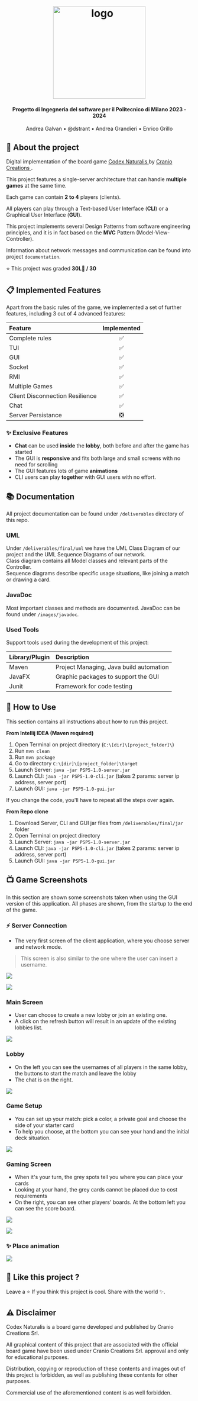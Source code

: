 
<h1 align="center">
    <a href="https://www.craniocreations.it/prodotto/codex-naturalis"> <img src="src/resources/it/polimi/ingsw/gui/images/codex_logo.png" alt="logo" width="250"/></a>
</h1>
<h4 align="center">Progetto di Ingegneria del software per il Politecnico di Milano 2023 - 2024</h4>
<p align="center">
    Andrea Galvan •
    @dstrant •
    Andrea Grandieri •
    Enrico Grillo
</p>

## 🚀 About the project

Digital implementation of the board
game <a href="https://www.craniocreations.it/prodotto/codex-naturalis"> Codex Naturalis </a> by <a href="https://www.craniocreations.it/"> Cranio Creations </a>. <br>

This project features a single-server architecture that can handle **multiple games** at the same time.

Each game can contain **2 to 4** players (clients).

All players can play through a Text-based User Interface (**CLI**) or a Graphical User Interface (**GUI**). <br>

This project implements several Design Patterns from software engineering principles, and it is in fact based on the **MVC** Pattern (Model-View-Controller). <br>

Information about network messages and communication can be found into project `documentation`.

⭐ This project was graded **30L🌿 / 30**

## 📋 Implemented Features

Apart from the basic rules of the game, we implemented a set of further features, including 3 out of 4 advanced
features:

| Feature                         | Implemented |
|:--------------------------------|:-----------:|
| Complete rules                  |     ✅      |
| TUI                             |     ✅      |
| GUI                             |     ✅      |
| Socket                          |     ✅      |
| RMI                             |     ✅      |
| Multiple Games                  |     ✅      |
| Client Disconnection Resilience |     ✅      |
| Chat                            |     ✅      |
| Server Persistance              |     ❎      |

### ✨ Exclusive Features
* **Chat** can be used **inside** the **lobby**, both before and after the game has started
* The GUI is **responsive** and fits both large and small screens with no need for scrolling
* The GUI features lots of game **animations**
* CLI users can play **together** with GUI users with no effort.

## 📚 Documentation

All project documentation can be found under `/deliverables` directory of this repo.

### UML

Under `/deliverables/final/uml` we have the UML Class Diagram of our project and the UML Sequence Diagrams of our
network. <br>
Class diagram contains all Model classes and relevant parts of the Controller. <br>
Sequence diagrams describe specific usage situations, like joining a match or drawing a card.

### JavaDoc

Most important classes and methods are documented. JavaDoc can be found under `/images/javadoc`.

### Used Tools

Support tools used during the development of this project:

| Library/Plugin | Description                             |
|:---------------|:----------------------------------------|
| Maven          | Project Managing, Java build automation |
| JavaFX         | Graphic packages to support the GUI     |
| Junit          | Framework for code testing              |

## 📝 How to Use

This section contains all instructions about how to run this project.

**From Intellij IDEA (Maven required)**

1. Open Terminal on project directory (`C:\[dir]\[project_folder]\`)
2. Run `mvn clean`
3. Run `mvn package`
4. Go to directory `C:\[dir]\[project_folder]\target`
5. Launch Server: `java -jar PSP5-1.0-server.jar`
6. Launch CLI: `java -jar PSP5-1.0-cli.jar` (takes 2 params: server ip address, server port)
7. Launch GUI: `java -jar PSP5-1.0-gui.jar`

If you change the code, you'll have to repeat all the steps over again.

**From Repo clone**

1. Download Server, CLI and GUI jar files from `/deliverables/final/jar` folder
2. Open Terminal on project directory
3. Launch Server: `java -jar PSP5-1.0-server.jar`
4. Launch CLI: `java -jar PSP5-1.0-cli.jar` (takes 2 params: server ip address, server port)
5. Launch GUI: `java -jar PSP5-1.0-gui.jar`

## 📺 Game Screenshots

In this section are shown some screenshots taken when using the GUI version of this application.
All phases are shown, from the startup to the end of the game.

### ⚡ Server Connection
- The very first screen of the client application, where you choose server and network mode.
> This screen is also similar to the one where the user can insert a username.

![](images/new/Screen_connect_server.png)

![](images/new/Screen_username.png)

### Main Screen
- User can choose to create a new lobby or join an existing one.
- A click on the refresh button will result in an update of the existing lobbies list.

![](images/new/Screen_menu.png)

### Lobby
- On the left you can see the usernames of all players in the same lobby, the buttons to start the match and leave the lobby
- The chat is on the right.

![](images/new/Screen_lobby.png)

### Game Setup
- You can set up your match: pick a color, a private goal and choose the side of your starter card
- To help you choose, at the bottom you can see your hand and the initial deck situation.

![](images/new/Screen_setup.png)

### Gaming Screen
- When it's your turn, the grey spots tell you where you can place your cards
- Looking at your hand, the grey cards cannot be placed due to cost requirements
- On the right, you can see other players' boards. At the bottom left you can see the score board.

![](images/new/Screen_game_beginning.png)

![](images/new/Screen_game_playing2.png)

### ✨ Place animation
![](images/new/place-anim.gif)

## 💖 Like this project ?
Leave a ⭐ If you think this project is cool.
Share with the world ✨.

## ⚠️ Disclaimer
Codex Naturalis is a board game developed and published by Cranio Creations Srl.

All graphical content of this project that are associated with the official board game have been used under Cranio Creations Srl. approval and only for educational purposes.

Distribution, copying or reproduction of these contents and images out of this project is forbidden, as well as publishing these contents for other purposes.

Commercial use of the aforementioned content is as well forbidden.
